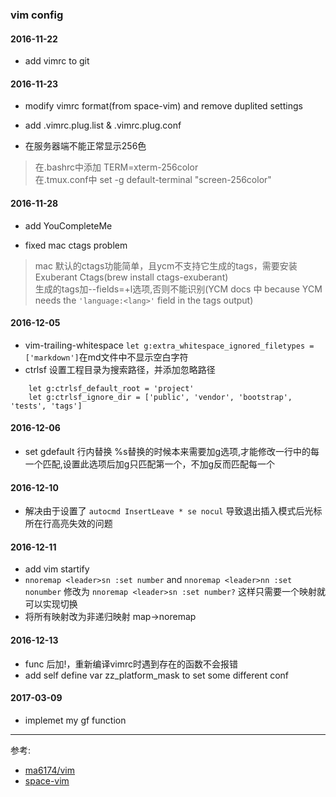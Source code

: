 ### vim config

#### 2016-11-22
* add vimrc to git

#### 2016-11-23
* modify vimrc format(from space-vim) and remove duplited settings
* add .vimrc.plug.list & .vimrc.plug.conf

* 在服务器端不能正常显示256色  
> 在.bashrc中添加 TERM=xterm-256color  
> 在.tmux.conf中 set -g default-terminal "screen-256color"  

#### 2016-11-28
* add YouCompleteMe  

* fixed mac ctags problem      
> mac 默认的ctags功能简单，且ycm不支持它生成的tags，需要安装Exuberant Ctags(brew install ctags-exuberant)  
> 生成的tags加--fields=+l选项,否则不能识别(YCM docs 中 because YCM needs the `'language:<lang>'` field in the tags output)  

#### 2016-12-05
* vim-trailing-whitespace `let g:extra_whitespace_ignored_filetypes = ['markdown']`在md文件中不显示空白字符
* ctrlsf 设置工程目录为搜索路径，并添加忽略路径
```
    let g:ctrlsf_default_root = 'project'
    let g:ctrlsf_ignore_dir = ['public', 'vendor', 'bootstrap', 'tests', 'tags']
```

#### 2016-12-06
*  set gdefault 行内替换 %s替换的时候本来需要加g选项,才能修改一行中的每一个匹配,设置此选项后加g只匹配第一个，不加g反而匹配每一个

#### 2016-12-10
* 解决由于设置了 `autocmd InsertLeave * se nocul` 导致退出插入模式后光标所在行高亮失效的问题

#### 2016-12-11
* add vim startify
* `nnoremap <leader>sn :set number` and `nnoremap <leader>nn :set nonumber` 修改为 `nnoremap <leader>sn :set number?` 这样只需要一个映射就可以实现切换
* 将所有映射改为非递归映射 map->noremap

#### 2016-12-13
* func 后加!，重新编译vimrc时遇到存在的函数不会报错
* add self define var zz_platform_mask to set some different conf 

#### 2017-03-09
* implemet my gf function

---
参考:
* [ma6174/vim](https://github.com/ma6174/vim)
* [space-vim](https://github.com/liuchengxu/space-vim)
